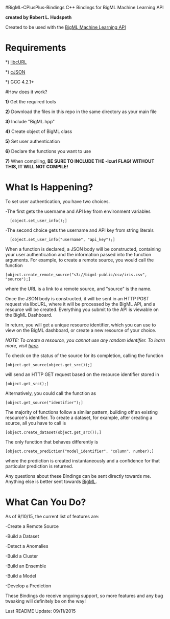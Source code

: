 #BigML-CPlusPlus-Bindings
C++ Bindings for BigML Machine Learning API

<b>created by Robert L. Hudspeth</b>

Created to be used with the <a href="https://bigml.com">BigML Machine Learning API</a>

# Requirements
*) <a href="https://curl.haxx.se">libcURL</a>

*) <a href="http://sourceforge.net/projects/cjson/">cJSON</a>

*) GCC 4.2.1+

#How does it work? 

<b>1)</b> Get the required tools

<b>2)</b> Download the files in this repo in the same directory as your main file

<b>3)</b> Include "BigML.hpp"

<b>4)</b> Create object of BigML class

<b>5)</b> Set user authentication

<b>6)</b> Declare the functions you want to use

<b>7)</b> When compiling, <b>BE SURE TO INCLUDE THE -lcurl FLAG! WITHOUT THIS, IT WILL NOT COMPILE!</b>

# What Is Happening?

To set user authentication, you have two choices. 

  -The first gets the username and API key from environment variables 
  
      [object.set_user_info();] 
  
  -The second choice gets the username and API key from string literals 
  
      [object.set_user_info("username", "api_key");]

When a function is declared, a JSON body will be constructed, containing your user authentication and the information passed into the function arguments. For example, to create a remote source, you would call the function 

    [object.create_remote_source("s3://bigml-public/csv/iris.csv", "source");] 
    
where the URL is a link to a remote source, and "source" is the name.

Once the JSON body is constructed, it will be sent in an HTTP POST request via libcURL, where it will be processed by the BigML API, and a resource will be created. Everything you submit to the API is viewable on the BigML Dashboard. 

In return, you will get a unique resource identifier, which you can use to view on the BigML dashboard, or create a new resource of your choice.

<i>NOTE: To create a resource, you cannot use any random identifier. To learn more, visit <a href="https://bigml.com/developers">here</a></i>.

To check on the status of the source for its completion, calling the function 

    [object.get_source(object.get_src());] 
    
will send an HTTP GET request based on the resource identifier stored in 

    [object.get_src();]
    
Alternatively, you could call the function as 

    [object.get_source("identifier");]
    
The majority of functions follow a similar pattern, building off an existing resource's identifier. To create a dataset, for example, after creating a source, all you have to call is 

    [object.create_dataset(object.get_src());]

The only function that behaves differently is 

    [object.create_prediction("model_identifier", "column", number);] 
    
where the prediction is created instantaneously and a confidence for that particular prediction is returned.

Any questions about these Bindings can be sent directly towards me. Anything else is better sent towards <a href="https://github.com/bigmlcom">BigML</a>.

# What Can You Do?

As of 9/10/15, the current list of features are:

-Create a Remote Source

-Build a Dataset

-Detect a Anomalies

-Build a Cluster

-Build an Ensemble

-Build a Model

-Develop a Prediction

These Bindings do receive ongoing support, so more features and any bug tweaking will definitely be on the way!

Last README Update: 09/11/2015
